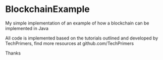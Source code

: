 # BlockchainExample

My simple implementation of an example of how a blockchain can be implemented in Java

All code is implemented based on the tutorials outlined and developed by TechPrimers, find more resources at github.com/TechPrimers

Thanks
